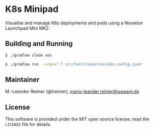 # K8s Minipad

Visualise and manage K8s deployments and pods using a Novation Launchpad Mini MK2.

## Building and Running

```bash
$ ./gradlew clean ass

$ ./gradlew run --args="-f src/test/resources/k8s-config.json"
```

## Maintainer

M.-Leander Reimer (@lreimer), <mario-leander.reimer@qaware.de>

## License

This software is provided under the MIT open source license, read the `LICENSE`
file for details.
